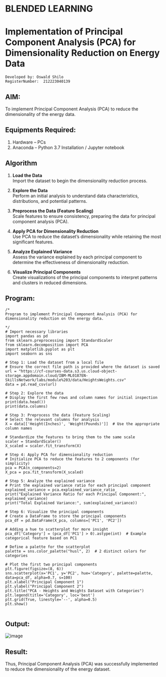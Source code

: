 # BLENDED LEARNING
# Implementation of Principal Component Analysis (PCA) for Dimensionality Reduction on Energy Data

```
Developed by: Oswald Shilo
RegisterNumber:  212223040139
```
## AIM:
To implement Principal Component Analysis (PCA) to reduce the dimensionality of the energy data.

## Equipments Required:
1. Hardware – PCs
2. Anaconda – Python 3.7 Installation / Jupyter notebook

## Algorithm
1. **Load the Data**  
   Import the dataset to begin the dimensionality reduction process.

2. **Explore the Data**  
   Perform an initial analysis to understand data characteristics, distributions, and potential patterns.

3. **Preprocess the Data (Feature Scaling)**  
   Scale features to ensure consistency, preparing the data for principal component analysis (PCA).

4. **Apply PCA for Dimensionality Reduction**  
   Use PCA to reduce the dataset’s dimensionality while retaining the most significant features.

5. **Analyze Explained Variance**  
   Assess the variance explained by each principal component to determine the effectiveness of dimensionality reduction.

6. **Visualize Principal Components**  
   Create visualizations of the principal components to interpret patterns and clusters in reduced dimensions.

## Program:
```
/*
Program to implement Principal Component Analysis (PCA) for dimensionality reduction on the energy data.

*/
# Import necessary libraries
import pandas as pd
from sklearn.preprocessing import StandardScaler
from sklearn.decomposition import PCA
import matplotlib.pyplot as plt
import seaborn as sns

# Step 1: Load the dataset from a local file
# Ensure the correct file path is provided where the dataset is saved
url = "https://cf-courses-data.s3.us.cloud-object-storage.appdomain.cloud/IBM-ML0187EN-SkillsNetwork/labs/module%203/data/HeightsWeights.csv"
data = pd.read_csv(url)

# Step 2: Explore the data
# Display the first few rows and column names for initial inspection
print(data.head())
print(data.columns)

# Step 3: Preprocess the data (Feature Scaling)
# Select the relevant columns for analysis
X = data[['Height(Inches)', 'Weight(Pounds)']]  # Use the appropriate column names

# Standardize the features to bring them to the same scale
scaler = StandardScaler()
X_scaled = scaler.fit_transform(X)

# Step 4: Apply PCA for dimensionality reduction
# Initialize PCA to reduce the features to 2 components (for simplicity)
pca = PCA(n_components=2)
X_pca = pca.fit_transform(X_scaled)

# Step 5: Analyze the explained variance
# Print the explained variance ratio for each principal component
explained_variance = pca.explained_variance_ratio_
print("Explained Variance Ratio for each Principal Component:", explained_variance)
print("Total Explained Variance:", sum(explained_variance))

# Step 6: Visualize the principal components
# Create a DataFrame to store the principal components
pca_df = pd.DataFrame(X_pca, columns=['PC1', 'PC2'])

# Adding a hue to scatterplot for more insight
pca_df['Category'] = (pca_df['PC1'] > 0).astype(int)  # Example categorical feature based on PC1

# Define a palette for the scatterplot
palette = sns.color_palette("husl", 2)  # 2 distinct colors for categories

# Plot the first two principal components
plt.figure(figsize=(8, 6))
sns.scatterplot(x='PC1', y='PC2', hue='Category', palette=palette, data=pca_df, alpha=0.7, s=100)
plt.xlabel("Principal Component 1")
plt.ylabel("Principal Component 2")
plt.title("PCA - Heights and Weights Dataset with Categories")
plt.legend(title='Category', loc='best')
plt.grid(True, linestyle='--', alpha=0.5)
plt.show()


```

## Output:
![image](https://github.com/user-attachments/assets/b47b5cb2-a33f-4434-a7f2-2823989827ea)

## Result:
Thus, Principal Component Analysis (PCA) was successfully implemented to reduce the dimensionality of the energy dataset.
